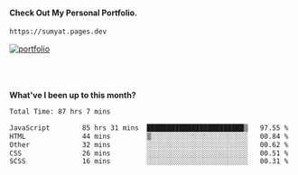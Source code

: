 #### Check Out My Personal Portfolio.
````bash
https://sumyat.pages.dev
````

<a href='https://sumyat.pages.dev/'>
    <img src='https://github.com/sumyat-aung/sumyat-aung/assets/108873224/c9b4f2be-c585-4dd3-84e1-692c3854a6d8' alt='portfolio' align='center' />
</a>


<br />
<br />


<br />
<br />

**What've I been up to this month?**

<!--START_SECTION:waka-->

```txt
Total Time: 87 hrs 7 mins

JavaScript        85 hrs 31 mins  ████████████████████████▒   97.55 %
HTML              44 mins         ▒░░░░░░░░░░░░░░░░░░░░░░░░   00.84 %
Other             32 mins         ░░░░░░░░░░░░░░░░░░░░░░░░░   00.62 %
CSS               26 mins         ░░░░░░░░░░░░░░░░░░░░░░░░░   00.51 %
SCSS              16 mins         ░░░░░░░░░░░░░░░░░░░░░░░░░   00.31 %
```

<!--END_SECTION:waka-->




